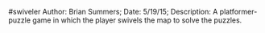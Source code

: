 #swiveler
Author: Brian Summers;
Date: 5/19/15;
Description: A platformer-puzzle game in which the player
swivels the map to solve the puzzles.
